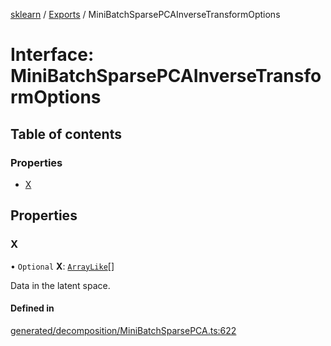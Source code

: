 [sklearn](../readme.md) / [Exports](../modules.md) / MiniBatchSparsePCAInverseTransformOptions

# Interface: MiniBatchSparsePCAInverseTransformOptions

## Table of contents

### Properties

- [X](MiniBatchSparsePCAInverseTransformOptions.md#x)

## Properties

### X

• `Optional` **X**: [`ArrayLike`](../modules.md#arraylike)[]

Data in the latent space.

#### Defined in

[generated/decomposition/MiniBatchSparsePCA.ts:622](https://github.com/transitive-bullshit/scikit-learn-ts/blob/367336a/packages/sklearn/src/generated/decomposition/MiniBatchSparsePCA.ts#L622)
